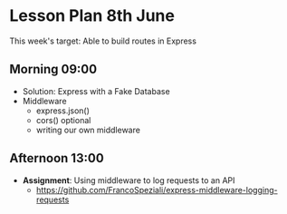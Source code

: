 # Lesson Plan 8th June

This week's target: Able to build routes in Express

## Morning 09:00

+ Solution: Express with a Fake Database
+ Middleware
    - express.json()
    - cors() optional
    - writing our own middleware

## Afternoon 13:00

+ **Assignment**: Using middleware to log requests to an API
  - https://github.com/FrancoSpeziali/express-middleware-logging-requests